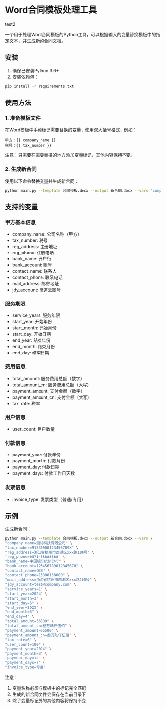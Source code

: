 # Word合同模板处理工具
test2

一个用于处理Word合同模板的Python工具，可以根据输入的变量替换模板中的指定文本，并生成新的合同文档。

## 安装

1. 确保已安装Python 3.6+
2. 安装依赖包：
```bash
pip install -r requirements.txt
```

## 使用方法

### 1. 准备模板文件

在Word模板中手动标记需要替换的变量，使用双大括号格式，例如：
```
甲方：{{ company_name }}
税号：{{ tax_number }}
```

注意：只需要在需要替换的地方添加变量标记，其他内容保持不变。

### 2. 生成新合同

使用以下命令替换变量并生成新合同：
```bash
python main.py --template 合同模板.docx --output 新合同.docx --vars "company_name=测试科技有限公司" "tax_number=91330000123456789X" ...
```

## 支持的变量

### 甲方基本信息
- company_name: 公司名称（甲方）
- tax_number: 税号
- reg_address: 注册地址
- reg_phone: 注册电话
- bank_name: 开户行
- bank_account: 账号
- contact_name: 联系人
- contact_phone: 联系电话
- mail_address: 邮寄地址
- jdy_account: 简道云账号

### 服务期限
- service_years: 服务年限
- start_year: 开始年份
- start_month: 开始月份
- start_day: 开始日期
- end_year: 结束年份
- end_month: 结束月份
- end_day: 结束日期

### 费用信息
- total_amount: 服务费用总额（数字）
- total_amount_cn: 服务费用总额（大写）
- payment_amount: 支付金额（数字）
- payment_amount_cn: 支付金额（大写）
- tax_rate: 税率

### 用户信息
- user_count: 用户数量

### 付款信息
- payment_year: 付款年份
- payment_month: 付款月份
- payment_day: 付款日期
- payment_days: 付款工作日天数

### 发票信息
- invoice_type: 发票类型（普通/专用）

## 示例

生成新合同：
```bash
python main.py --template 合同模板.docx --output 新合同.docx --vars \
"company_name=测试科技有限公司" \
"tax_number=91330000123456789X" \
"reg_address=浙江省杭州市西湖区xxx路100号" \
"reg_phone=0571-88888888" \
"bank_name=中国银行杭州分行" \
"bank_account=123456789012345678" \
"contact_name=张三" \
"contact_phone=13800138000" \
"mail_address=浙江省杭州市西湖区xxx路100号" \
"jdy_account=test@company.com" \
"service_years=1" \
"start_year=2024" \
"start_month=3" \
"start_day=5" \
"end_year=2025" \
"end_month=3" \
"end_day=4" \
"total_amount=36500" \
"total_amount_cn=叁万陆仟伍佰" \
"payment_amount=36500" \
"payment_amount_cn=叁万陆仟伍佰" \
"tax_rate=6" \
"user_count=100" \
"payment_year=2024" \
"payment_month=3" \
"payment_day=12" \
"payment_days=7" \
"invoice_type=专用"
```

注意：
1. 变量名称必须与模板中的标记完全匹配
2. 生成的新合同文件会保存在当前目录下
3. 除了变量标记外的其他内容将保持不变

